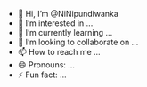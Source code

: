 - 👋 Hi, I’m @NiNipundiwanka
- 👀 I’m interested in ...
- 🌱 I’m currently learning ...
- 💞️ I’m looking to collaborate on ...
- 📫 How to reach me ...
- 😄 Pronouns: ...
- ⚡ Fun fact: ...

<!---
NiNipundiwanka/NiNipundiwanka is a ✨ special ✨ repository because its `README.md` (this file) appears on your GitHub profile.
You can click the Preview link to take a look at your changes.
--->
